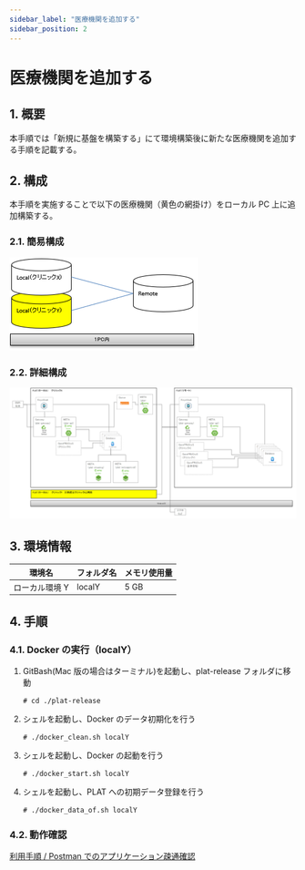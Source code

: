 ```yaml
---
sidebar_label: "医療機関を追加する"
sidebar_position: 2
---
```


# 医療機関を追加する

## 1. 概要

本手順では「新規に基盤を構築する」にて環境構築後に新たな医療機関を追加する手順を記載する。

## 2. 構成

本手順を実施することで以下の医療機関（黄色の網掛け）をローカル PC 上に追加構築する。

### 2.1. 簡易構成

![image.png](../.attachments/image-76a94113-e391-4406-b9ac-cf8b8a0c9e3e.png)

### 2.2. 詳細構成

![image.png](../.attachments/image-d053624d-496c-421b-96e9-868e8a22a73b.png)

## 3. 環境情報

| 環境名         | フォルダ名 | メモリ使用量 |
| -------------- | ---------- | ------------ |
| ローカル環境 Y | localY     | 5 GB         |

## 4. 手順

### 4.1. Docker の実行（localY）

1.  GitBash(Mac 版の場合はターミナル)を起動し、plat-release フォルダに移動

    ```
    # cd ./plat-release
    ```

1.  シェルを起動し、Docker のデータ初期化を行う

    ```
    # ./docker_clean.sh localY
    ```

1.  シェルを起動し、Docker の起動を行う

    ```
    # ./docker_start.sh localY
    ```

1.  シェルを起動し、PLAT への初期データ登録を行う

    ```
    # ./docker_data_of.sh localY
    ```

### 4.2. 動作確認

[利用手順 / Postman でのアプリケーション疎通確認](../Usage/operation_check.md)
